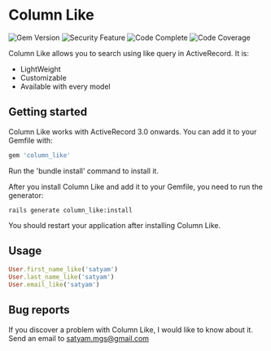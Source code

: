 # Column Like
<img src="https://badge.fury.io/rb/column_like.svg" alt="Gem Version" />
<img src="https://hakiri.io/github/SinghSatyam/column_like/master.svg" alt="Security Feature"/>
<img src="https://d3s6mut3hikguw.cloudfront.net/github/SinghSatyam/column_like/badges/gpa.svg" alt="Code Complete"/>
<img src="https://codeclimate.com/github/SinghSatyam/column_like/badges/coverage.svg"  alt="Code Coverage"/>

Column Like allows you to search using like query in ActiveRecord. It is:

* LightWeight
* Customizable
* Available with every model

## Getting started

Column Like works with ActiveRecord 3.0 onwards. You can add it to your Gemfile with:

```ruby
gem 'column_like'
```

Run the 'bundle install' command to install it.

After you install Column Like and add it to your Gemfile, you need to run the generator:

```console
rails generate column_like:install
```

You should restart your application after installing Column Like.

## Usage

```ruby
User.first_name_like('satyam')
User.last_name_like('satyam')
User.email_like('satyam')
```

## Bug reports

If you discover a problem with Column Like, I would like to know about it. Send an email to satyam.mgs@gmail.com
